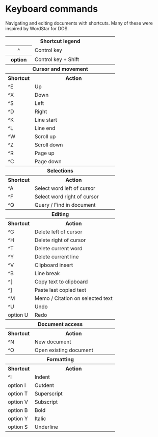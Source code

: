 # Keyboard commands 

Navigating and editing documents with shortcuts. Many of these were  
inspired by WordStar for DOS.

<table>
<tr><th colspan="2">Shortcut legend</th></tr>
<tr><th>^</th><td>Control key</td></tr>
<tr><th>option</th><td>Control key + Shift</td></tr>
<tr><th colspan="2">Cursor and movement</th></tr>
<tr><th>Shortcut</th><th>Action</th></tr>
<tr>
	<td>^E</td><td>Up</td>
</tr>
<tr>
	<td>^X</td><td>Down</td>
</tr>
<tr>
	<td>^S</td><td>Left</td>
</tr>
<tr>
	<td>^D</td><td>Right</td>
</tr>
<tr>
	<td>^K</td><td>Line start</td>
</tr>
<tr>
	<td>^L</td><td>Line end</td>
</tr>
<tr>
	<td>^W</td><td>Scroll up</td>
</tr>
<tr>
	<td>^Z</td><td>Scroll down</td>
</tr>
<tr>
	<td>^R</td><td>Page up</td>
</tr>
<tr>
	<td>^C</td><td>Page down</td>
</tr>
<tr><th colspan="2">Selections</th></tr>
<tr><th>Shortcut</th><th>Action</th></tr>
<tr>
	<td>^A</td><td>Select word left of cursor</td>
</tr>
<tr>
	<td>^F</td><td>Select word right of cursor</td>
</tr>
<tr>
	<td>^Q</td><td>Query / Find in document</td>
</tr>
<tr><th colspan="2">Editing</th></tr>
<tr><th>Shortcut</th><th>Action</th></tr>
<tr>
	<td>^G</td><td>Delete left of cursor</td>
</tr>
<tr>
	<td>^H</td><td>Delete right of cursor</td>
</tr>
<tr>
	<td>^T</td><td>Delete current word</td>
</tr>
<tr>
	<td>^Y</td><td>Delete current line</td>
</tr>
<tr>
	<td>^V</td><td>Clipboard insert</td>
</tr>
<tr>
	<td>^B</td><td>Line break</td>
</tr>
<tr>
	<td>^[</td><td>Copy text to clipboard</td>
</tr>
<tr>
	<td>^]</td><td>Paste last copied text</td>
</tr>
<tr>
	<td>^M</td><td>Memo / Citation on selected text</td>
</tr>
<tr>
	<td>^U</td><td>Undo</td>
</tr>
<tr>
	<td>option U</td><td>Redo</td>
</tr>
<tr><th colspan="2">Document access</th></tr>
<tr><th>Shortcut</th><th>Action</th></tr>
<tr>
	<td>^N</td><td>New document</td>
</tr>
<tr>
	<td>^O</td><td>Open existing document</td>
</tr>
<tr><th colspan="2">Formatting</th></tr>
<tr><th>Shortcut</th><th>Action</th></tr>
<tr>
	<td>^I</td><td>Indent</td>
</tr>
<tr>
	<td>option I</td><td>Outdent</td>
</tr>
<tr>
	<td>option T</td><td>Superscript</td>
</tr>
<tr>
	<td>option V</td><td>Subscript</td>
</tr>
<tr>
	<td>option B</td><td>Bold</td>
</tr>
<tr>
	<td>option Y</td><td>Italic</td>
</tr>
<tr>
	<td>option S</td><td>Underline</td>
</tr>
</table>

